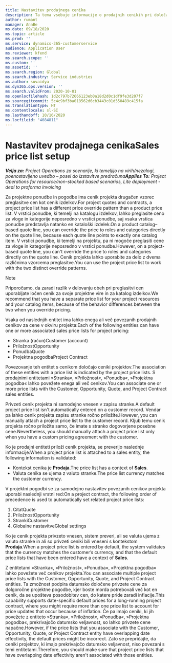 ```yaml
---
title: Nastavitev prodajnega cenika
description: Ta tema vsebuje informacije o prodajnih cenikih pri določanju cen za projekt.
author: rumant
manager: AnnBe
ms.date: 09/18/2020
ms.topic: article
ms.prod: ''
ms.service: dynamics-365-customerservice
audience: Application User
ms.reviewer: kfend
ms.search.scope: ''
ms.custom: ''
ms.assetid: ''
ms.search.region: Global
ms.search.industry: Service industries
ms.author: suvaidya
ms.dyn365.ops.version: ''
ms.search.validFrom: 2020-10-01
ms.openlocfilehash: 1d2c797b72666123eb0a18d2d0c1df9fe3d207f7
ms.sourcegitcommit: 5c4c9bf3ba018562d6cb3443c01d550489c415fa
ms.translationtype: HT
ms.contentlocale: sl-SI
ms.lasthandoff: 10/16/2020
ms.locfileid: "4084811"
---
```

# <a name="sales-price-list-setup"></a><span data-ttu-id="15308-103">Nastavitev prodajnega cenika</span><span class="sxs-lookup"><span data-stu-id="15308-103">Sales price list setup</span></span>

<span data-ttu-id="15308-104">_**Velja za:** Project Operations za scenarije, ki temeljijo na virih/nezalogi, poenostavljeno uvedbo – posel do izstavitve predračuna_</span><span class="sxs-lookup"><span data-stu-id="15308-104">_**Applies To:** Project Operations for resource/non-stocked based scenarios, Lite deployment - deal to proforma invoicing_</span></span>

<span data-ttu-id="15308-105">Za projektne ponudbe in pogodbe ima cenik projekta drugačen vzorec preglasitve cen kot cenik izdelkov.</span><span class="sxs-lookup"><span data-stu-id="15308-105">For project quotes and contracts, a project price list has a different price override pattern than a product price list.</span></span> <span data-ttu-id="15308-106">V vrstici ponudbe, ki temelji na katalogu izdelkov, lahko preglasite ceno za vloge in kategorije neposredno v vrstici ponudbe, saj vsaka vrstica ponudbe predstavlja natanko en kataloški izdelek.</span><span class="sxs-lookup"><span data-stu-id="15308-106">On a product catalog–based quote line, you can override the price to roles and categories directly on the quote line, because each quote line points to exactly one catalog item.</span></span> <span data-ttu-id="15308-107">V vrstici ponudbe, ki temelji na projektu, pa ni mogoče preglasiti cene za vloge in kategorije neposredno v vrstici ponudbe.</span><span class="sxs-lookup"><span data-stu-id="15308-107">However, on a project-based quote line, you can't override the price to roles and categories directly on the quote line.</span></span> <span data-ttu-id="15308-108">Cenik projekta lahko uporabite za delo z dvema različnima vzorcema preglasitve.</span><span class="sxs-lookup"><span data-stu-id="15308-108">You can use the project price list to work with the two distinct override patterns.</span></span>

> [!NOTE]
> <span data-ttu-id="15308-109">Priporočamo, da zaradi razlik v delovanju obeh pri preglasitvi cen uporabljate ločen cenik za svoje projektne vire in za katalog izdelkov.</span><span class="sxs-lookup"><span data-stu-id="15308-109">We recommend that you have a separate price list for your project resources and your catalog items, because of the behavior differences between the two when you override pricing.</span></span>

<span data-ttu-id="15308-110">Vsaka od naslednjih entitet ima lahko enega ali več povezanih prodajnih cenikov za cene v okviru projekta:</span><span class="sxs-lookup"><span data-stu-id="15308-110">Each of the following entities can have one or more associated sales price lists for project pricing:</span></span>

- <span data-ttu-id="15308-111">Stranka (račun)</span><span class="sxs-lookup"><span data-stu-id="15308-111">Customer (account)</span></span> 
- <span data-ttu-id="15308-112">Priložnost</span><span class="sxs-lookup"><span data-stu-id="15308-112">Opportunity</span></span> 
- <span data-ttu-id="15308-113">Ponudba</span><span class="sxs-lookup"><span data-stu-id="15308-113">Quote</span></span> 
- <span data-ttu-id="15308-114">Projektna pogodba</span><span class="sxs-lookup"><span data-stu-id="15308-114">Project Contract</span></span>

<span data-ttu-id="15308-115">Povezovanje teh entitet s cenikom določajo ceniki projektov.</span><span class="sxs-lookup"><span data-stu-id="15308-115">The association of these entities with a price list is indicated by the project price lists.</span></span> <span data-ttu-id="15308-116">S prodajnimi entitetami »Stranka«, »Priložnost«, »Ponudba«, »Projektna pogodba« lahko povežete enega ali več cenikov.</span><span class="sxs-lookup"><span data-stu-id="15308-116">You can associate one or more price lists with the Customer, Opportunity, Quote, and Project Contract sales entities.</span></span>

<span data-ttu-id="15308-117">Privzeti cenik projekta ni samodejno vnesen v zapisu stranke.</span><span class="sxs-lookup"><span data-stu-id="15308-117">A default project price list isn't automatically entered on a customer record.</span></span> <span data-ttu-id="15308-118">Vendar pa lahko cenik projekta zapisu stranke ročno priložite.</span><span class="sxs-lookup"><span data-stu-id="15308-118">However, you can manually attach a project price list to the customer record.</span></span> <span data-ttu-id="15308-119">Kljub temu cenik projekta ročno priložite samo, če imate s stranko dogovorjene posebne cene.</span><span class="sxs-lookup"><span data-stu-id="15308-119">Nevertheless, you should manually attach a project price list only when you have a custom pricing agreement with the customer.</span></span> 

<span data-ttu-id="15308-120">Ko je prodajni entiteti priloži cenik projekta, se preverijo naslednje informacije:</span><span class="sxs-lookup"><span data-stu-id="15308-120">When a project price list is attached to a sales entity, the following information is validated:</span></span>

- <span data-ttu-id="15308-121">Kontekst cenika je **Prodaja**.</span><span class="sxs-lookup"><span data-stu-id="15308-121">The price list has a context of **Sales**.</span></span> 
- <span data-ttu-id="15308-122">Valuta cenika se ujema z valuto stranke.</span><span class="sxs-lookup"><span data-stu-id="15308-122">The price list currency matches the customer currency.</span></span> 

<span data-ttu-id="15308-123">V projektni pogodbi se za samodejno nastavitev povezanih cenikov projekta uporabi naslednji vrstni red:</span><span class="sxs-lookup"><span data-stu-id="15308-123">On a project contract, the following order of precedence is used to automatically set related project price lists:</span></span>

1. <span data-ttu-id="15308-124">Citat</span><span class="sxs-lookup"><span data-stu-id="15308-124">Quote</span></span>
2. <span data-ttu-id="15308-125">Priložnost</span><span class="sxs-lookup"><span data-stu-id="15308-125">Opportunity</span></span>
3. <span data-ttu-id="15308-126">Stranki</span><span class="sxs-lookup"><span data-stu-id="15308-126">Customer</span></span> 
4. <span data-ttu-id="15308-127">Globalne nastavitve</span><span class="sxs-lookup"><span data-stu-id="15308-127">Global settings</span></span> 

<span data-ttu-id="15308-128">Ko je cenik projekta privzeto vnesen, sistem preveri, ali se valuta ujema z valuto stranke in ali so privzeti ceniki bili vneseni s kontekstom **Prodaja**.</span><span class="sxs-lookup"><span data-stu-id="15308-128">When a project price list is entered by default, the system validates that the currency matches the customer’s currency, and that the default price lists that have been entered have a context of **Sales**.</span></span>

<span data-ttu-id="15308-129">Z entitetami »Stranka«, »Priložnost«, »Ponudba«, »Projektna pogodba« lahko povežete več cenikov projekta.</span><span class="sxs-lookup"><span data-stu-id="15308-129">You can associate multiple project price lists with the Customer, Opportunity, Quote, and Project Contract entities.</span></span> <span data-ttu-id="15308-130">Ta zmožnost podpira datumsko določene privzete cene za dolgoročne projektne pogodbe, kjer boste morda potrebovali več kot en cenik, da se upošteva posodobitev cen, do katere pride zaradi inflacije.</span><span class="sxs-lookup"><span data-stu-id="15308-130">This capability supports date-specific default prices for a long-running project contract, where you might require more than one price list to account for price updates that occur because of inflation.</span></span> <span data-ttu-id="15308-131">Če pa imajo ceniki, ki jih povežete z entiteto »Stranka«, »Priložnost«, »Ponudba«, »Projektna pogodba«, prekrivajočo datumsko veljavnost, so lahko privzete cene napačne.</span><span class="sxs-lookup"><span data-stu-id="15308-131">However, if the price lists that you associate with the Customer, Opportunity, Quote, or Project Contract entity have overlapping date effectivity, the default prices might be incorrect.</span></span> <span data-ttu-id="15308-132">Zato se prepričajte, da ceniki projektov, ki imajo prekrivajočo datumsko veljavnost, niso povezani s temi entitetami.</span><span class="sxs-lookup"><span data-stu-id="15308-132">Therefore, you should make sure that project price lists that have overlapping date effectivity aren't associated with those entities.</span></span>
